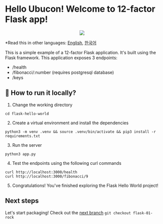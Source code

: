# Hello Ubucon! Welcome to 12-factor Flask app!

<p align="center">
    <img src="https://encrypted-tbn0.gstatic.com/images?q=tbn:ANd9GcR7sHccHQUzTTgVX3-vKj2a-Sl1QniFKUvu2mQM1WJIRS0qmLD6V4AnSXVlRtCOlnK7exaAQiLhaDzORMCQfyfy_Oxi08PzT2Rm2aZuMo93vA">
</p>

\*Read this in other languages: [English](README.md), [한국어](README.ko.md)

This is a simple example of a 12-factor Flask application. It's built using the Flask framework.
This application exposes 3 endpoints:

- /health
- /fibonacci/:number (requires postgresql database)
- /keys

## 🏃 How to run it locally?

1. Change the working directory

```
cd flask-hello-world
```

2. Create a virtual environment and install the dependencies

```
python3 -m venv .venv && source .venv/bin/activate && pip3 install -r requirements.txt
```

3. Run the server

```
python3 app.py
```

4. Test the endpoints using the following curl commands

```
curl http://localhost:3000/health
curl http://localhost:3000/fibonacci/9
```

5. Congratulations! You've finished exploring the Flask Hello World project!

## Next steps

Let's start packaging! Check out the [next branch](https://github.com/yanksyoon/hello-ubucon/tree/flask-01-rock) `git checkout flask-01-rock`
